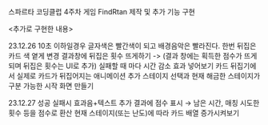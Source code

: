 스파르타 코딩클럽 4주차 게임 FindRtan 제작 및 추가 기능 구현

<추가로 구현한 내용>

23.12.26
10초 이하일경우 글자색은 빨간색이 되고 배경음악은 빨라진다.
한번 뒤집은 카드 색 옅게 변경
결과창에 뒤집은 횟수 뜨게하기 -> (결과 창에는 획득한 점수가 뜨게되며 뒤집은 횟수는 UI로 추가)
실패할 때 마다 시간 감소 효과 넣어보기
카드 뒤집기에서 실제로 카드가 뒤집어지는 애니메이션 추가
스테이지 선택과 현재 해금한 스테이지가 구분 가능한 시작 화면 만들기

23.12.27
성공 실패시 효과음+텍스트 추가
결과에 점수 표시 → 남은 시간, 매칭 시도한 횟수 등을 점수로 환산
현재 스테이지(또는 난도)에 따라 카드 배열 증가시켜보기
